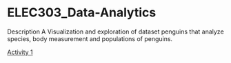 # ELEC303_Data-Analytics

Description
     A Visualization and exploration of dataset penguins that analyze species, body measurement and populations of penguins. 
 
[Activity 1](https://github.com/Concha09/ELEC303_Data-Analytics) 
